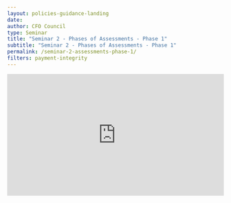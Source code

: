 ```yaml
---
layout: policies-guidance-landing
date: 
author: CFO Council
type: Seminar
title: "Seminar 2 - Phases of Assessments - Phase 1"
subtitle: "Seminar 2 - Phases of Assessments - Phase 1"
permalink: /seminar-2-assessments-phase-1/
filters: payment-integrity
---
```


<div style="padding:56.25% 0 0 0;position:relative;"><iframe src="https://player.vimeo.com/video/559128215?title=0&byline=0&portrait=0" style="position:absolute;top:0;left:0;width:100%;height:100%;" frameborder="0" allow="autoplay; fullscreen; picture-in-picture" allowfullscreen></iframe></div><script src="https://player.vimeo.com/api/player.js"></script>
